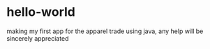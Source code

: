 # hello-world
making my first app for the apparel trade using java, any help will be sincerely appreciated
